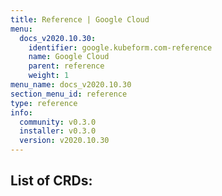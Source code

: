 ```yaml
---
title: Reference | Google Cloud
menu:
  docs_v2020.10.30:
    identifier: google.kubeform.com-reference
    name: Google Cloud
    parent: reference
    weight: 1
menu_name: docs_v2020.10.30
section_menu_id: reference
type: reference
info:
  community: v0.3.0
  installer: v0.3.0
  version: v2020.10.30
---
```


## List of CRDs:
